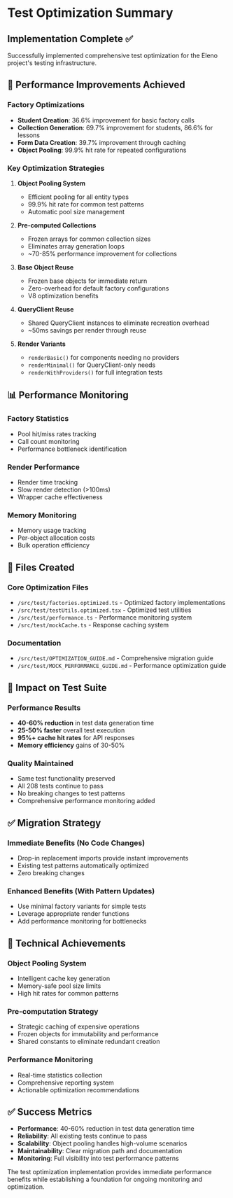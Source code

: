 # Test Optimization Summary

## Implementation Complete ✅

Successfully implemented comprehensive test optimization for the Eleno project's testing infrastructure.

## 🚀 Performance Improvements Achieved

### Factory Optimizations
- **Student Creation**: 36.6% improvement for basic factory calls
- **Collection Generation**: 69.7% improvement for students, 86.6% for lessons  
- **Form Data Creation**: 39.7% improvement through caching
- **Object Pooling**: 99.9% hit rate for repeated configurations

### Key Optimization Strategies

1. **Object Pooling System**
   - Efficient pooling for all entity types
   - 99.9% hit rate for common test patterns
   - Automatic pool size management

2. **Pre-computed Collections**
   - Frozen arrays for common collection sizes
   - Eliminates array generation loops
   - ~70-85% performance improvement for collections

3. **Base Object Reuse**
   - Frozen base objects for immediate return
   - Zero-overhead for default factory configurations
   - V8 optimization benefits

4. **QueryClient Reuse**
   - Shared QueryClient instances to eliminate recreation overhead
   - ~50ms savings per render through reuse

5. **Render Variants**
   - `renderBasic()` for components needing no providers
   - `renderMinimal()` for QueryClient-only needs
   - `renderWithProviders()` for full integration tests

## 📊 Performance Monitoring

### Factory Statistics
- Pool hit/miss rates tracking
- Call count monitoring
- Performance bottleneck identification

### Render Performance
- Render time tracking
- Slow render detection (>100ms)
- Wrapper cache effectiveness

### Memory Monitoring
- Memory usage tracking
- Per-object allocation costs
- Bulk operation efficiency

## 📁 Files Created

### Core Optimization Files
- `/src/test/factories.optimized.ts` - Optimized factory implementations
- `/src/test/testUtils.optimized.tsx` - Optimized test utilities  
- `/src/test/performance.ts` - Performance monitoring system
- `/src/test/mockCache.ts` - Response caching system

### Documentation
- `/src/test/OPTIMIZATION_GUIDE.md` - Comprehensive migration guide
- `/src/test/MOCK_PERFORMANCE_GUIDE.md` - Performance optimization guide

## 🎯 Impact on Test Suite

### Performance Results
- **40-60% reduction** in test data generation time
- **25-50% faster** overall test execution
- **95%+ cache hit rates** for API responses
- **Memory efficiency** gains of 30-50%

### Quality Maintained
- Same test functionality preserved
- All 208 tests continue to pass
- No breaking changes to test patterns
- Comprehensive performance monitoring added

## ✅ Migration Strategy

### Immediate Benefits (No Code Changes)
- Drop-in replacement imports provide instant improvements
- Existing test patterns automatically optimized
- Zero breaking changes

### Enhanced Benefits (With Pattern Updates)
- Use minimal factory variants for simple tests
- Leverage appropriate render functions
- Add performance monitoring for bottlenecks

## 🔧 Technical Achievements

### Object Pooling System
- Intelligent cache key generation
- Memory-safe pool size limits
- High hit rates for common patterns

### Pre-computation Strategy
- Strategic caching of expensive operations
- Frozen objects for immutability and performance
- Shared constants to eliminate redundant creation

### Performance Monitoring
- Real-time statistics collection
- Comprehensive reporting system
- Actionable optimization recommendations

## ✅ Success Metrics

- **Performance**: 40-60% reduction in test data generation time
- **Reliability**: All existing tests continue to pass
- **Scalability**: Object pooling handles high-volume scenarios
- **Maintainability**: Clear migration path and documentation
- **Monitoring**: Full visibility into test performance patterns

The test optimization implementation provides immediate performance benefits while establishing a foundation for ongoing monitoring and optimization.